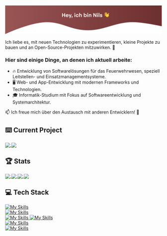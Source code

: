 ![title](title_image.png)

Ich liebe es, mit neuen Technologien zu experimentieren, kleine Projekte zu bauen und an Open-Source-Projekten mitzuwirken. 🚀  

### Hier sind einige Dinge, an denen ich aktuell arbeite:  

- 🔥 Entwicklung von Softwarelösungen für das Feuerwehrwesen, speziell Leitstellen- und Einsatzmanagementsysteme.
- 🖥️ Web- und App-Entwicklung mit modernen Frameworks und Technologien.
- 🎓 Informatik-Studium mit Fokus auf Softwareentwicklung und Systemarchitektur.

📫 Ich freue mich über den Austausch mit anderen Entwicklern! 🚀  

## ⌨️ Current Project

<a href="https://github.com/NilsMorczinietz/locationPlanningTool#gh-dark-mode-only">
  <img 
    align="center" 
    src="https://github-readme-stats.vercel.app/api/pin/?username=NilsMorczinietz&repo=locationPlanningTool&theme=dark" 
  />
</a>
<a href="https://github.com/NilsMorczinietz/locationPlanningTool#gh-light-mode-only">
  <img 
    align="center" 
    src="https://github-readme-stats.vercel.app/api/pin/?username=NilsMorczinietz&repo=locationPlanningTool&theme=light" 
  />
</a>

## 🏆 Stats

<!--
Source: https://github.com/anuraghazra/github-readme-stats
-->

<a href="#gh-dark-mode-only">
  <img 
    height=200 
    align="center" 
    src="https://github-readme-stats.vercel.app/api?username=NilsMorczinietz&rank_icon=github&include_all_commits=true&theme=dark"
    />
  <img 
    height=200 
    align="center" 
    src="https://github-readme-stats.vercel.app/api/top-langs?username=NilsMorczinietz&layout=compact&langs_count=8&card_width=320&theme=dark"
  />
</a>

<a href="#gh-light-mode-only">
  <img 
    height=200 
    align="center" 
    src="https://github-readme-stats.vercel.app/api?username=NilsMorczinietz&rank_icon=github&include_all_commits=true&theme=light"
    />
  <img 
    height=200 
    align="center" 
    src="https://github-readme-stats.vercel.app/api/top-langs?username=NilsMorczinietz&layout=compact&langs_count=8&card_width=320&theme=light"
  />
</a>

## 💻 Tech Stack

<!--
Source: https://github.com/tandpfun/skill-icons
-->

<a href="#gh-dark-mode-only">
  <img src="https://skillicons.dev/icons?i=js,ts,html,css,c,cpp,htmx,java,kotlin,lua,md&theme=dark" alt="My Skills" />
  </br>
  <img src="https://skillicons.dev/icons?i=docker,firebase,git,npm,supabase,react,redux,nodejs,arduino&theme=dark" alt="My Skills" />
  </br>
  <img src="https://skillicons.dev/icons?i=figma,idea,netlify,postman,notion,vscode&theme=dark" alt="My Skills" />
</a>

<a href="#gh-light-mode-only">
  <img src="https://skillicons.dev/icons?i=js,ts,html,css,c,cpp,htmx,java,kotlin,lua,md&theme=light" alt="My Skills" />
  </br>
  <img src="https://skillicons.dev/icons?i=docker,firebase,git,npm,supabase,react,redux,nodejs,arduino&theme=light" alt="My Skills" />
  </br>
  <img src="https://skillicons.dev/icons?i=figma,idea,netlify,postman,notion,vscode&theme=light" alt="My Skills" />
</a>
